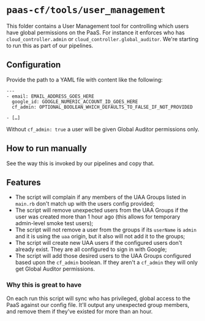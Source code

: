 # `paas-cf/tools/user_management`

This folder contains a User Management tool for controlling which users have global permissions on the PaaS. For instance it enforces who has `cloud_controller.admin` or `cloud_controller.global_auditor`. We're starting to run this as part of our pipelines.

## Configuration

Provide the path to a YAML file with content like the following:

```
---
- email: EMAIL_ADDRESS_GOES_HERE
  google_id: GOOGLE_NUMERIC_ACCOUNT_ID_GOES_HERE
  cf_admin: OPTIONAL_BOOLEAN_WHICH_DEFAULTS_TO_FALSE_IF_NOT_PROVIDED

- […]
```

Without `cf_admin: true` a user will be given Global Auditor permissions only.

## How to run manually

See the way this is invoked by our pipelines and copy that.

## Features

* The script will complain if any members of the UAA Groups listed in `main.rb` don't match up with the users config provided;
* The script will remove unexpected users from the UAA Groups if the user was created more than 1 hour ago (this allows for temporary admin-level smoke test users);
* The script will not remove a user from the groups if its `userName` is `admin` and it is using the `uaa` origin, but it also will not add it to the groups;
* The script will create new UAA users if the configured users don't already exist. They are all configured to sign in with Google;
* The script will add those desired users to the UAA Groups configured based upon the `cf_admin` boolean. If they aren't a `cf_admin` they will only get Global Auditor permissions.

### Why this is great to have

On each run this script will sync who has privileged, global access to the PaaS against our config file. It'll output any unexpected group members, and remove them if they've existed for more than an hour.
